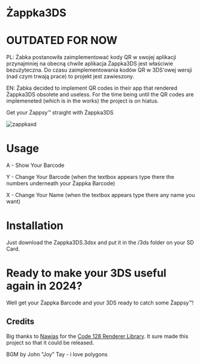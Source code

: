 # Żappka3DS

# OUTDATED FOR NOW
PL:
Żabka postanowiła zaimplementować kody QR w swojej aplikacji przynajmniej na obecną chwile aplikacja Żappka3DS jest właściwie bezużyteczna.
Do czasu zaimplementowania kodów QR w 3DS'owej wersji (nad czym trwają prace) to projekt jest zawieszony.

EN:
Żabka decided to implement QR codes in their app that rendered Żappka3DS obsolete and useless.
For the time being until the QR codes are implemeneted (which is in the works) the project is on hiatus.

Get your Żappsy™ straight with Żappka3DS

![zappkaxd](https://github.com/TehFridge/Zappka3DS/assets/85436576/1888f561-dc0b-44c0-bc47-aebaa19cf0f3)

# Usage
A - Show Your Barcode

Y - Change Your Barcode (when the textbox appears type there the numbers underneath your Żappka Barcode)

X - Change Your Name (when the textbox appears type there any name you want)

# Installation 
Just download the Zappka3DS.3dsx and put it in the /3ds folder on your SD Card.


# Ready to make your 3DS useful again in 2024?
Well get your Żappka Barcode and your 3DS ready to catch some Żappsy™!


## Credits
Big thanks to [Nawias](https://github.com/Nawias) for the [Code 128 Renderer Library](https://github.com/Nawias/bar128-love). It sure made this project so that it could be released.

BGM by John "Joy" Tay - i love polygons





